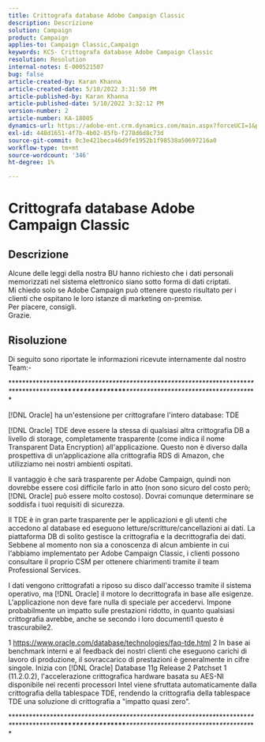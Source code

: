 ```yaml
---
title: Crittografa database Adobe Campaign Classic
description: Descrizione
solution: Campaign
product: Campaign
applies-to: Campaign Classic,Campaign
keywords: KCS- Crittografa database Adobe Campaign Classic
resolution: Resolution
internal-notes: E-000521507
bug: false
article-created-by: Karan Khanna
article-created-date: 5/10/2022 3:31:50 PM
article-published-by: Karan Khanna
article-published-date: 5/10/2022 3:32:12 PM
version-number: 2
article-number: KA-18005
dynamics-url: https://adobe-ent.crm.dynamics.com/main.aspx?forceUCI=1&pagetype=entityrecord&etn=knowledgearticle&id=3bde304a-76d0-ec11-a7b5-00224809c556
exl-id: 448d1651-4f7b-4b02-85fb-f278d6d8c73d
source-git-commit: 0c3e421beca46d9fe1952b1f98538a50697216a0
workflow-type: tm+mt
source-wordcount: '346'
ht-degree: 1%

---
```


# Crittografa database Adobe Campaign Classic

## Descrizione

Alcune delle leggi della nostra BU hanno richiesto che i dati personali memorizzati nel sistema elettronico siano sotto forma di dati criptati.
<br>Mi chiedo solo se Adobe Campaign può ottenere questo risultato per i clienti che ospitano le loro istanze di marketing on-premise.
<br>Per piacere, consigli.
<br>Grazie.

## Risoluzione


Di seguito sono riportate le informazioni ricevute internamente dal nostro Team:-

\*\*\*\*\*\*\*\*\*\*\*\*\*\*\*\**\*\*\*\*\*\*\*\*\*\*\*\*\*\*\*\*\*\*\*\*\*\*\*\*\*\*\*\*\*\*\*\*\*\*\*\*\*\*\*\*\*\*\*\**\*\*\*\*\*\*\*\*\**\*\*\**\*\*\*\*\*\*\*\*\*\*\**\**\*\***\*\*\**********\*\*\*\*\*\*\*\*\*\**\*\*****\*\****\*\*\*\*\*\****\*\*\*\*\*\*\*\*\*\*\*\*\*\*\**\*\*\**\*\*\**\*\*\*\*\*\*\*\*\**\**

[!DNL Oracle] ha un&#39;estensione per crittografare l&#39;intero database: TDE

[!DNL Oracle] TDE deve essere la stessa di qualsiasi altra crittografia DB a livello di storage, completamente trasparente (come indica il nome Transparent Data Encryption) all&#39;applicazione. Questo non è diverso dalla prospettiva di un’applicazione alla crittografia RDS di Amazon, che utilizziamo nei nostri ambienti ospitati.

Il vantaggio è che sarà trasparente per Adobe Campaign, quindi non dovrebbe essere così difficile farlo in atto (non sono sicuro del costo però; [!DNL Oracle] può essere molto costoso). Dovrai comunque determinare se soddisfa i tuoi requisiti di sicurezza.

Il TDE è in gran parte trasparente per le applicazioni e gli utenti che accedono al database ed eseguono letture/scritture/cancellazioni ai dati. La piattaforma DB di solito gestisce la crittografia e la decrittografia dei dati. Sebbene al momento non sia a conoscenza di alcun ambiente in cui l&#39;abbiamo implementato per Adobe Campaign Classic, i clienti possono consultare il proprio CSM per ottenere chiarimenti tramite il team Professional Services.

I dati vengono crittografati a riposo su disco dall&#39;accesso tramite il sistema operativo, ma [!DNL Oracle] il motore lo decrittografa in base alle esigenze. L&#39;applicazione non deve fare nulla di speciale per accedervi. Impone probabilmente un impatto sulle prestazioni ridotto, in quanto qualsiasi crittografia avrebbe, anche se secondo i loro documenti1 questo è trascurabile2.

1 https://www.oracle.com/database/technologies/faq-tde.html 2 In base ai benchmark interni e al feedback dei nostri clienti che eseguono carichi di lavoro di produzione, il sovraccarico di prestazioni è generalmente in cifre singole. Inizia con [!DNL Oracle] Database 11g Release 2 Patchset 1 (11.2.0.2), l&#39;accelerazione crittografica hardware basata su AES-NI disponibile nei recenti processori Intel viene sfruttata automaticamente dalla crittografia della tablespace TDE, rendendo la crittografia della tablespace TDE una soluzione di crittografia a &quot;impatto quasi zero&quot;.

\*\*\*\*\*\*\*\*\*\*\*\*\*\*\*\**\*\*\*\*\*\*\*\*\*\*\*\*\*\*\*\*\*\*\*\*\*\*\*\*\*\*\*\*\*\*\*\*\*\*\*\*\*\*\*\*\*\*\*\**\*\*\*\*\*\*\*\*\**\*\*\**\*\*\*\*\*\*\*\*\*\*\**\**\*\***\*\*\**********\*\*\*\*\*\*\*\*\*\**\*\*****\*\****\*\*\*\*\*\****\*\*\*\*\*\*\*\*\*\*\*\*\*\*\**\*\*\**\*\*\**\*\*\*\*\*\*\*\*\**\**
